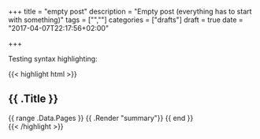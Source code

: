 +++
title = "empty post"
description = "Empty post (everything has to start with something)"
tags = ["",""]
categories = ["drafts"]
draft = true
date = "2017-04-07T22:17:56+02:00"

+++

Testing syntax highlighting:

{{< highlight html >}}
<section id="main">
  <div>
    <h1 id="title">{{ .Title }}</h1>
    {{ range .Data.Pages }}
      {{ .Render "summary"}}
    {{ end }}
  </div>
</section>
{{< /highlight >}}
